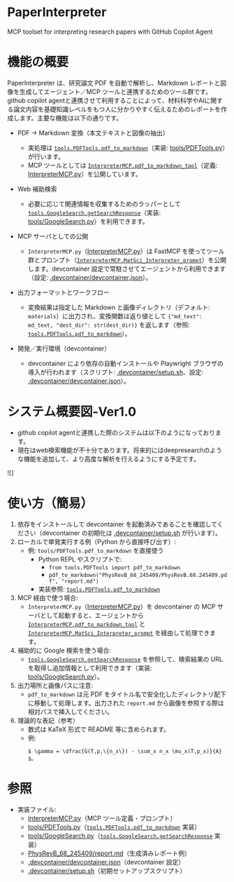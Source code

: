 # PaperInterpreter
MCP toolset for interpreting research papers with GitHub Copilot Agent

# 機能の概要

PaperInterpreter は、研究論文 PDF を自動で解析し、Markdown レポートと図像を生成してエージェント／MCP ツールと連携するためのツール群です。github copilot agentと連携させて利用することによって、材料科学やAIに関する論文内容を基礎知識レベルをもつ人に分かりやすく伝えるためのレポートを作成します。主要な機能は以下の通りです。

- PDF → Markdown 変換（本文テキストと図像の抽出）
  - 実処理は [`tools.PDFTools.pdf_to_markdown`](tools/PDFTools.py)（実装: [tools/PDFTools.py](tools/PDFTools.py)）が行います。  
  - MCP ツールとしては [`InterpreterMCP.pdf_to_markdown_tool`](InterpreterMCP.py)（定義: [InterpreterMCP.py](InterpreterMCP.py)）を公開しています。

- Web 補助検索
  - 必要に応じて関連情報を収集するためのラッパーとして [`tools.GoogleSearch.getSearchResponse`](tools/GoogleSearch.py)（実装: [tools/GoogleSearch.py](tools/GoogleSearch.py)）を利用できます。

- MCP サーバとしての公開
  - `InterpreterMCP.py`（[InterpreterMCP.py](InterpreterMCP.py)）は FastMCP を使ってツール群とプロンプト（[`InterpreterMCP.MatSci_Interpreter_prompt`](InterpreterMCP.py)）を公開します。devcontainer 設定で常駐させてエージェントから利用できます（設定: [.devcontainer/devcontainer.json](.devcontainer/devcontainer.json)）。

- 出力フォーマットとワークフロー
  - 変換結果は指定した Markdown と画像ディレクトリ（デフォルト: `materials`）に出力され、変換関数は返り値として `{"md_text": md_text, "dest_dir": str(dest_dir)}` を返します（参照: [`tools.PDFTools.pdf_to_markdown`](tools/PDFTools.py)）。

- 開発／実行環境（devcontainer）
  - devcontainer により依存の自動インストールや Playwright ブラウザの導入が行われます（スクリプト: [.devcontainer/setup.sh](.devcontainer/setup.sh)、設定: [.devcontainer/devcontainer.json](.devcontainer/devcontainer.json)）。

# システム概要図-Ver1.0
- github copilot agentと連携した際のシステムは以下のようになっております。
- 現在はweb検索機能が不十分であります。将来的にはdeepresearchのような機能を追加して、より高度な解析を行えるようにする予定です。

![]

# 使い方（簡易）

1. 依存をインストールして devcontainer を起動済みであることを確認してください（devcontainer の初期化は [.devcontainer/setup.sh](.devcontainer/setup.sh) が行います）。
2. ローカルで単発実行する例（Python から直接呼び出す）:
   - 例: `tools/PDFTools.pdf_to_markdown` を直接使う
     - Python REPL やスクリプトで:
       - `from tools.PDFTools import pdf_to_markdown`
       - `pdf_to_markdown("PhysRevB_68_245409/PhysRevB.68.245409.pdf", "report.md")`
     - 実装参照: [`tools.PDFTools.pdf_to_markdown`](tools/PDFTools.py)
3. MCP 経由で使う場合:
   - `InterpreterMCP.py`（[InterpreterMCP.py](InterpreterMCP.py)）を devcontainer の MCP サーバとして起動すると、エージェントから [`InterpreterMCP.pdf_to_markdown_tool`](InterpreterMCP.py) と [`InterpreterMCP.MatSci_Interpreter_prompt`](InterpreterMCP.py) を経由して処理できます。
4. 補助的に Google 検索を使う場合:
   - [`tools.GoogleSearch.getSearchResponse`](tools/GoogleSearch.py) を参照して、検索結果の URL を取得し追加情報として利用できます（実装: [tools/GoogleSearch.py](tools/GoogleSearch.py)）。
5. 出力場所と画像パスに注意:
   - `pdf_to_markdown` は元 PDF をタイトル名で安全化したディレクトリ配下に移動して処理します。出力された `report.md` から画像を参照する際は相対パスで挿入してください。
6. 理論的な表記（参考）
   - 数式は KaTeX 形式で README 等に含められます。
   - 例: 
        ```text
        $ \gamma = \dfrac{G(T,p,\{n_x\}) - \sum_x n_x \mu_x(T,p_x)}{A} $。
        ```

# 参照
- 実装ファイル:
  - [InterpreterMCP.py](InterpreterMCP.py)（MCP ツール定義・プロンプト）
  - [tools/PDFTools.py](tools/PDFTools.py)（[`tools.PDFTools.pdf_to_markdown`](tools/PDFTools.py) 実装）
  - [tools/GoogleSearch.py](tools/GoogleSearch.py)（[`tools.GoogleSearch.getSearchResponse`](tools/GoogleSearch.py) 実装）
  - [PhysRevB_68_245409/report.md](PhysRevB_68_245409/report.md)（生成済みレポート例）
  - [.devcontainer/devcontainer.json](.devcontainer/devcontainer.json)（devcontainer 設定）  
  - [.devcontainer/setup.sh](.devcontainer/setup.sh)（初期セットアップスクリプト）

